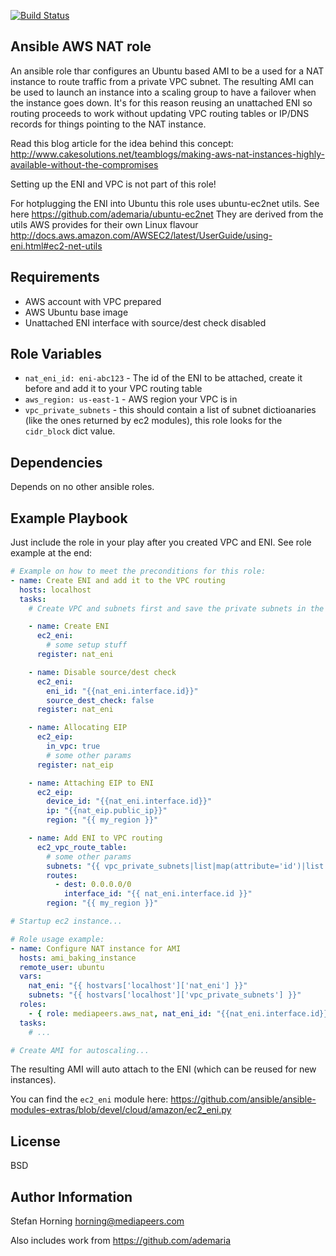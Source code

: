 [![Build Status](https://travis-ci.com/mediapeers/ansible-role-aws_nat.svg?branch=master)](https://travis-ci.com/mediapeers/ansible-role-aws_nat)

## Ansible AWS NAT role
An ansible role thar configures an Ubuntu based AMI to be a used for a
NAT instance to route traffic from a private VPC subnet.
The resulting AMI can be used to launch an instance into a scaling group to have a failover
when the instance goes down. It's for this reason reusing an unattached ENI so routing
proceeds to work without updating VPC routing tables or IP/DNS records for things pointing to the NAT instance.

Read this blog article for the idea behind this concept:
http://www.cakesolutions.net/teamblogs/making-aws-nat-instances-highly-available-without-the-compromises

Setting up the ENI and VPC is not part of this role!

For hotplugging the ENI into Ubuntu this role uses ubuntu-ec2net utils. See here https://github.com/ademaria/ubuntu-ec2net
They are derived from the utils AWS provides for their own Linux flavour http://docs.aws.amazon.com/AWSEC2/latest/UserGuide/using-eni.html#ec2-net-utils

## Requirements
- AWS account with VPC prepared
- AWS Ubuntu base image
- Unattached ENI interface with source/dest check disabled

## Role Variables
* `nat_eni_id: eni-abc123` - The id of the ENI to be attached, create it before and add it to your VPC routing table
* `aws_region: us-east-1` - AWS region your VPC is in
* `vpc_private_subnets` - this should contain a list of subnet dictioanaries (like the ones returned by ec2 modules), this role looks for the `cidr_block` dict value.

## Dependencies
Depends on no other ansible roles.

## Example Playbook
Just include the role in your play after you created VPC and ENI. See role example at the end:

```yaml
# Example on how to meet the preconditions for this role:
- name: Create ENI and add it to the VPC routing
  hosts: localhost
  tasks:
    # Create VPC and subnets first and save the private subnets in the variable vpc_private_subnets

    - name: Create ENI
      ec2_eni:
        # some setup stuff
      register: nat_eni

    - name: Disable source/dest check
      ec2_eni:
        eni_id: "{{nat_eni.interface.id}}"
        source_dest_check: false
      register: nat_eni

    - name: Allocating EIP
      ec2_eip:
        in_vpc: true
        # some other params
      register: nat_eip

    - name: Attaching EIP to ENI
      ec2_eip:
        device_id: "{{nat_eni.interface.id}}"
        ip: "{{nat_eip.public_ip}}"
        region: "{{ my_region }}"

    - name: Add ENI to VPC routing
      ec2_vpc_route_table:
        # some other params
        subnets: "{{ vpc_private_subnets|list|map(attribute='id')|list }}"
        routes:
          - dest: 0.0.0.0/0
            interface_id: "{{ nat_eni.interface.id }}"
        region: "{{ my_region }}"

# Startup ec2 instance...

# Role usage example:
- name: Configure NAT instance for AMI
  hosts: ami_baking_instance
  remote_user: ubuntu
  vars:
    nat_eni: "{{ hostvars['localhost']['nat_eni'] }}"
    subnets: "{{ hostvars['localhost']['vpc_private_subnets'] }}"
  roles:
    - { role: mediapeers.aws_nat, nat_eni_id: "{{nat_eni.interface.id}}", vpc_private_subnets: "{{subnets}}", aws_region: "{{ my_region }}" }
  tasks:
    # ...

# Create AMI for autoscaling...
```

The resulting AMI will auto attach to the ENI (which can be reused for new instances).

You can find the `ec2_eni` module here: https://github.com/ansible/ansible-modules-extras/blob/devel/cloud/amazon/ec2_eni.py

## License
BSD

## Author Information
Stefan Horning <horning@mediapeers.com>

Also includes work from https://github.com/ademaria
